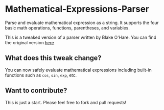 # Mathematical-Expressions-Parser
Parse and evaluate mathematical expression as a string. It supports the four basic math operations, functions, parentheses, and variables.

This is a tweaked version of a parser written by Blake O'Hare. You can find the original version [here](http://blakeohare.com/article/parsemathexpressionpython/)

## What does this tweak change?
You can now safely evaluate mathematical expressions including built-in functions such as `cos`, `sin`, `exp`, etc.

## Want to contribute?
This is just a start. Please feel free to fork and pull requests!
